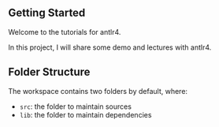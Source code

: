 ## Getting Started

Welcome to the tutorials for antlr4.

In this project, I will share some demo and lectures with antlr4.

## Folder Structure

The workspace contains two folders by default, where:

- `src`: the folder to maintain sources
- `lib`: the folder to maintain dependencies

